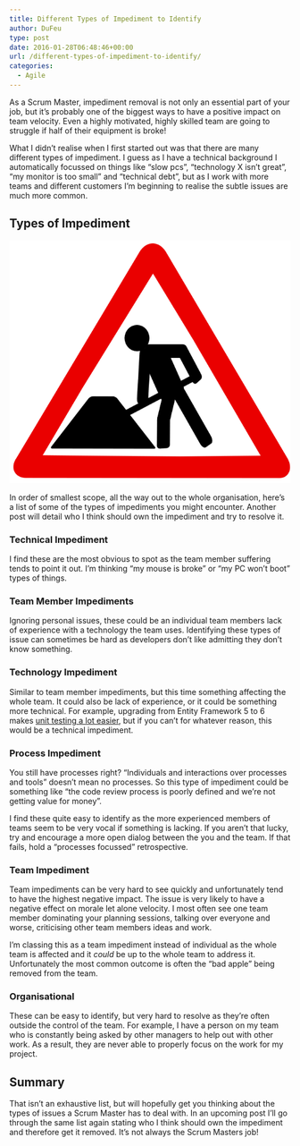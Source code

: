 ```yaml
---
title: Different Types of Impediment to Identify
author: DuFeu
type: post
date: 2016-01-28T06:48:46+00:00
url: /different-types-of-impediment-to-identify/
categories:
  - Agile
---
```


As a Scrum Master, impediment removal is not only an essential part of your job, but it&#8217;s probably one of the biggest ways to have a positive impact on team velocity. Even a highly motivated, highly skilled team are going to struggle if half of their equipment is broke!

What I didn&#8217;t realise when I first started out was that there are many different types of impediment. I guess as I have a technical background I automatically focussed on things like &#8220;slow pcs&#8221;, &#8220;technology X isn&#8217;t great&#8221;, &#8220;my monitor is too small&#8221; and &#8220;technical debt&#8221;, but as I work with more teams and different customers I&#8217;m beginning to realise the subtle issues are much more common.

## Types of Impediment

![Different Types of Impediment to Identify](../../images/2016/01/RoadWorks.png "Different Types of Impediment to Identify")

In order of smallest scope, all the way out to the whole organisation, here&#8217;s a list of some of the types of impediments you might encounter. Another post will detail who I think should own the impediment and try to resolve it.

### Technical Impediment

I find these are the most obvious to spot as the team member suffering tends to point it out. I&#8217;m thinking &#8220;my mouse is broke&#8221; or &#8220;my PC won&#8217;t boot&#8221; types of things.

### Team Member Impediments

Ignoring personal issues, these could be an individual team members lack of experience with a technology the team uses. Identifying these types of issue can sometimes be hard as developers don&#8217;t like admitting they don&#8217;t know something.

### Technology Impediment

Similar to team member impediments, but this time something affecting the whole team. It could also be lack of experience, or it could be something more technical. For example, upgrading from Entity Framework 5 to 6 makes [unit testing a lot easier][1], but if you can&#8217;t for whatever reason, this would be a technical impediment.

### Process Impediment

You still have processes right? &#8220;Individuals and interactions over processes and tools&#8221; doesn&#8217;t mean no processes. So this type of impediment could be something like &#8220;the code review process is poorly defined and we&#8217;re not getting value for money&#8221;.

I find these quite easy to identify as the more experienced members of teams seem to be very vocal if something is lacking. If you aren&#8217;t that lucky, try and encourage a more open dialog between the you and the team. If that fails, hold a &#8220;processes focussed&#8221; retrospective.

### Team Impediment

Team impediments can be very hard to see quickly and unfortunately tend to have the highest negative impact. The issue is very likely to have a negative effect on morale let alone velocity. I most often see one team member dominating your planning sessions, talking over everyone and worse, criticising other team members ideas and work.

I&#8217;m classing this as a team impediment instead of individual as the whole team is affected and it _could_ be up to the whole team to address it. Unfortunately the most common outcome is often the &#8220;bad apple&#8221; being removed from the team.

### Organisational

These can be easy to identify, but very hard to resolve as they&#8217;re often outside the control of the team. For example, I have a person on my team who is constantly being asked by other managers to help out with other work. As a result, they are never able to properly focus on the work for my project.

## Summary

That isn&#8217;t an exhaustive list, but will hopefully get you thinking about the types of issues a Scrum Master has to deal with. In an upcoming post I&#8217;ll go through the same list again stating who I think should own the impediment and therefore get it removed. It&#8217;s not always the Scrum Masters job!

[1]: https://msdn.microsoft.com/en-gb/data/dn314429.aspx
